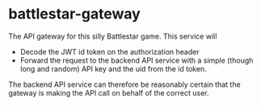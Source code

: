 # battlestar-gateway

The API gateway for this silly Battlestar game.  This service will

* Decode the JWT id token on the authorization header
* Forward the request to the backend API service with a simple (though long and random) API key and the uid from the id token.


The backend API service can therefore be reasonably certain that the gateway is making the API call on behalf of the correct user.
